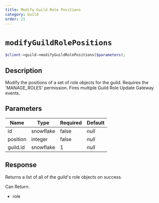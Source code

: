 ```yaml
---
title: Modify Guild Role Positions
category: Guild
order: 21
---
```


# `modifyGuildRolePositions`

```php
$client->guild->modifyGuildRolePositions($parameters);
```

## Description

Modify the positions of a set of role objects for the guild. Requires the &#039;MANAGE_ROLES&#039; permission.  Fires multiple Guild Role Update Gateway events.

## Parameters


Name | Type | Required | Default
--- | --- | --- | ---
id | snowflake | false | *null*
position | integer | false | *null*
guild.id | snowflake | 1 | *null*

## Response

Returns a list of all of the guild&#039;s role objects on success.

Can Return:

* role
